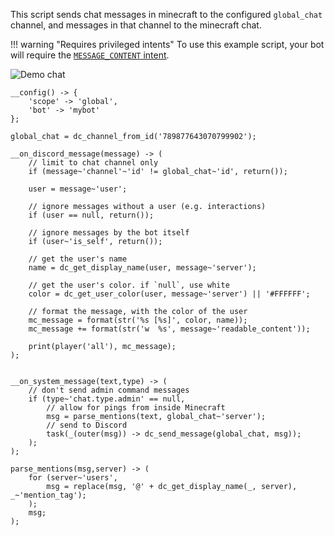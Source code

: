 This script sends chat messages in minecraft to the configured
`global_chat` channel, and messages in that
channel to the minecraft chat.

!!! warning "Requires privileged intents"
    To use this example script, your bot will require the [`MESSAGE_CONTENT` intent](/setup.md#intents).

![Demo chat](/assets/demo_chat.png)

```sc title="chat.sc"
__config() -> {
    'scope' -> 'global',
    'bot' -> 'mybot'
};

global_chat = dc_channel_from_id('789877643070799902');

__on_discord_message(message) -> (
    // limit to chat channel only
    if (message~'channel'~'id' != global_chat~'id', return());

    user = message~'user';

    // ignore messages without a user (e.g. interactions)
    if (user == null, return());

    // ignore messages by the bot itself
    if (user~'is_self', return()); 

    // get the user's name
    name = dc_get_display_name(user, message~'server');

    // get the user's color. if `null`, use white
    color = dc_get_user_color(user, message~'server') || '#FFFFFF';

    // format the message, with the color of the user
    mc_message = format(str('%s [%s]', color, name));
    mc_message += format(str('w  %s', message~'readable_content'));

    print(player('all'), mc_message);
);


__on_system_message(text,type) -> (
    // don't send admin command messages
    if (type~'chat.type.admin' == null, 
        // allow for pings from inside Minecraft
        msg = parse_mentions(text, global_chat~'server');
        // send to Discord
        task(_(outer(msg)) -> dc_send_message(global_chat, msg)); 
    );
);

parse_mentions(msg,server) -> (
    for (server~'users',
        msg = replace(msg, '@' + dc_get_display_name(_, server), _~'mention_tag');
    );
    msg;
);
```